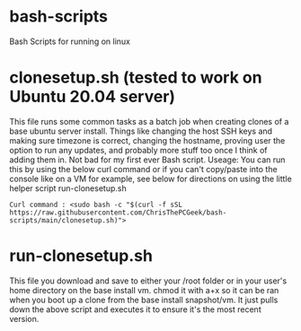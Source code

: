 # bash-scripts
Bash Scripts for running on linux

# clonesetup.sh (tested to work on Ubuntu 20.04 server)
This file runs some common tasks as a batch job when creating clones of a base ubuntu server install.  Things like changing the host SSH keys and making sure timezone is correct, changing the hostname, proving user the option to run any updates, and probably more stuff too once I think of adding them in.  Not bad for my first ever Bash script.
    Useage: You can run this by using the below curl command or if you can't copy/paste into the console like on a VM for example, see below for directions on using the little helper script run-clonesetup.sh

    Curl command : <sudo bash -c "$(curl -f sSL https://raw.githubusercontent.com/ChrisThePCGeek/bash-scripts/main/clonesetup.sh)">

# run-clonesetup.sh
This file you download and save to either your /root folder or in your user's home directory on the base install vm.  chmod it with a+x so it can be ran when you boot up a clone from the base install snapshot/vm.  It just pulls down the above script and executes it to ensure it's the most recent version.